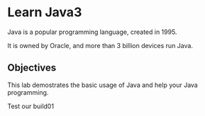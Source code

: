 # Learn Java3

Java is a popular programming language, created in 1995.

It is owned by Oracle, and more than 3 billion devices run Java.

## Objectives

This lab demostrates the basic usage of Java and help your Java programming.

Test our build01
